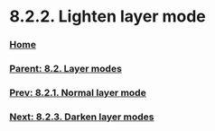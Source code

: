 # 8.2.2. Lighten layer mode

### [Home](./00-home.md)
### [Parent: 8.2. Layer modes](./08-02-00-layer-modes.md)
### [Prev: 8.2.1. Normal layer mode](./08-02-01-normal-layer-mode.md)
### [Next: 8.2.3. Darken layer modes](./08-02-03-darken-layer-modes.md)
